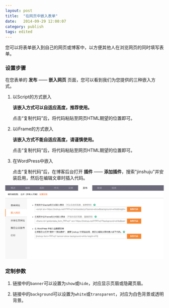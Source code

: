 ```yaml
---
layout: post
title:  "在网页中嵌入表单"
date:   2014-09-29 12:00:07
category: publish
tags: edited
---
```


您可以将表单嵌入到自己的网页或博客中，以方便其他人在浏览网页的同时填写表单。

### 设置步骤

在您表单的 **发布** —— **嵌入网页** 页面，您可以看到我们为您提供的三种嵌入方式。

1. 以Script的方式嵌入

	**该嵌入方式可以自适应高度，推荐使用。**

	点击“复制代码”后，将代码粘贴至网页HTML期望的位置即可。  

2. 以iFrame的方式嵌入

	**该嵌入方式不能自适应高度，请谨慎使用。**

	点击“复制代码”后，将代码粘贴至网页HTML期望的位置即可。  

3. 在WordPress中嵌入

	点击“复制代码”后，在博客后台打开 **插件** —— **添加插件**，搜索"jinshuju"并安装启用，然后在编辑文章时插入代码。  	

![](/images/embedded-index.png)
 

### 定制参数

1. 链接中的`banner`可以设置为`show`或`hide`，对应显示页眉或隐藏页眉。	

2. 链接中的`background`可以设置为`white`或`transparent`，对应为白色背景或透明背景。
